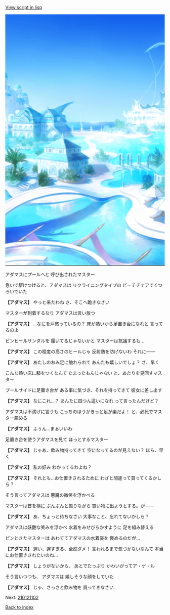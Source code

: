[View script in lisp](../scripts/210121101.txt)

![sea_resort_day.png](../images/backgrounds/sea_resort_day.png)

アダマスにプールへと
呼び出されたマスター

急いで駆けつけると、アダマスは
リクライニングタイプの
ビーチチェアでくつろいでいた

**【アダマス】**
やっと来たわね
さ、そこへ跪きなさい

マスターが到着するなり
アダマスは言い放つ

**【アダマス】**
…なにを戸惑っているの？
床が熱いから足置き台になれと
言ってるのよ

ピンヒールサンダルを
履いてるじゃないかと
マスターは抗議するも…

**【アダマス】**
この程度の高さのヒールじゃ
反射熱を防げないわ
それに――

**【アダマス】**
あたしのおみ足に触れられて
あんたも嬉しいでしょ？
さ、早く

こんな熱い床に膝をつくなんて
たまったもんじゃない
と、あたりを見回すマスター

プールサイドに足置き台が
ある事に気づき、それを持ってきて
彼女に差し出す

**【アダマス】**
なにこれ…？
あんたに四つん這いになれ
って言ったんだけど？

アダマスは不満げに言うも
こっちのほうがきっと足が楽だよ！
と、必死でマスター薦める

**【アダマス】**
ふぅん…まぁいいわ

足置き台を使うアダマスを見て
ほっとするマスター

**【アダマス】**
じゃあ、飲み物持ってきて
空になってるのが見えない？
ほら、早く

**【アダマス】**
私の好み
わかってるわよね？

**【アダマス】**
それとも…お仕置きされるために
わざと間違って買ってくるかしら？

そう言ってアダマスは
悪魔の微笑を浮かべる

マスターは首を横に
ぶんぶんと振りながら
買い物に出ようとする。が――

**【アダマス】**
あ、ちょっと待ちなさい
大事なこと、忘れてないかしら？

アダマスは妖艶な笑みを浮かべ
水着をみせびらかすように
足を組み替える

ピンときたマスターは
あわててアダマスの水着姿を
褒めるのだが…

**【アダマス】**
遅い、遅すぎる、全然ダメ！
言われるまで気づかないなんて
本当にお仕置きされたいのね…

**【アダマス】**
しょうがないから、
あとでたっぷり
かわいがってア・ゲ・ル

そう言いつつも、
アダマスは
嬉しそうな顔をしていた

**【アダマス】**
じゃ、さっさと飲み物を
買ってきなさい


Next: [210121102](210121102.md)

[Back to index](index.md)
